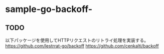 # sample-go-backoff-

## TODO

以下パッケージを使用してHTTPリクエストのリトライ処理を実装する。
https://github.com/lestrrat-go/backoff
https://github.com/cenkalti/backoff
